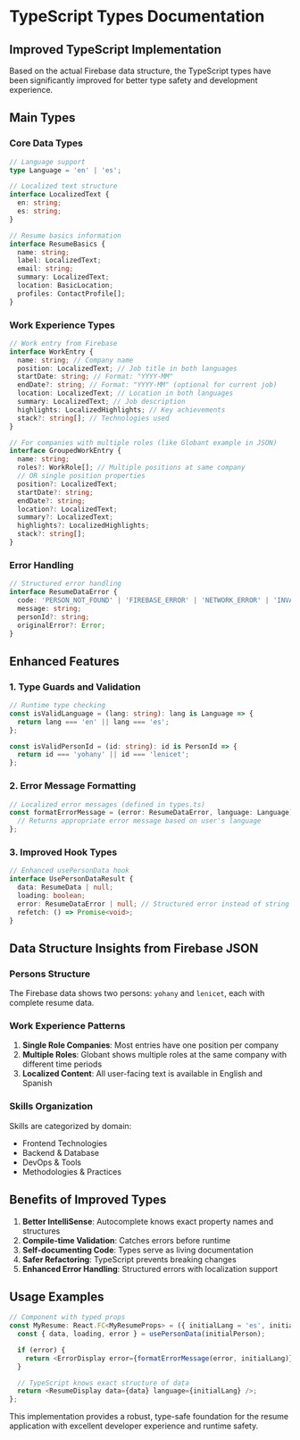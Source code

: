 # TypeScript Types Documentation

## Improved TypeScript Implementation

Based on the actual Firebase data structure, the TypeScript types have been significantly improved for better type safety and development experience.

## Main Types

### Core Data Types

```typescript
// Language support
type Language = 'en' | 'es';

// Localized text structure
interface LocalizedText {
  en: string;
  es: string;
}

// Resume basics information
interface ResumeBasics {
  name: string;
  label: LocalizedText;
  email: string;
  summary: LocalizedText;
  location: BasicLocation;
  profiles: ContactProfile[];
}
```

### Work Experience Types

```typescript
// Work entry from Firebase
interface WorkEntry {
  name: string; // Company name
  position: LocalizedText; // Job title in both languages
  startDate: string; // Format: "YYYY-MM"
  endDate?: string; // Format: "YYYY-MM" (optional for current job)
  location: LocalizedText; // Location in both languages
  summary: LocalizedText; // Job description
  highlights: LocalizedHighlights; // Key achievements
  stack?: string[]; // Technologies used
}

// For companies with multiple roles (like Globant example in JSON)
interface GroupedWorkEntry {
  name: string;
  roles?: WorkRole[]; // Multiple positions at same company
  // OR single position properties
  position?: LocalizedText;
  startDate?: string;
  endDate?: string;
  location?: LocalizedText;
  summary?: LocalizedText;
  highlights?: LocalizedHighlights;
  stack?: string[];
}
```

### Error Handling

```typescript
// Structured error handling
interface ResumeDataError {
  code: 'PERSON_NOT_FOUND' | 'FIREBASE_ERROR' | 'NETWORK_ERROR' | 'INVALID_DATA';
  message: string;
  personId?: string;
  originalError?: Error;
}
```

## Enhanced Features

### 1. Type Guards and Validation

```typescript
// Runtime type checking
const isValidLanguage = (lang: string): lang is Language => {
  return lang === 'en' || lang === 'es';
};

const isValidPersonId = (id: string): id is PersonId => {
  return id === 'yohany' || id === 'lenicet';
};
```

### 2. Error Message Formatting

```typescript
// Localized error messages (defined in types.ts)
const formatErrorMessage = (error: ResumeDataError, language: Language): string => {
  // Returns appropriate error message based on user's language
};
```

### 3. Improved Hook Types

```typescript
// Enhanced usePersonData hook
interface UsePersonDataResult {
  data: ResumeData | null;
  loading: boolean;
  error: ResumeDataError | null; // Structured error instead of string
  refetch: () => Promise<void>;
}
```

## Data Structure Insights from Firebase JSON

### Persons Structure

The Firebase data shows two persons: `yohany` and `lenicet`, each with complete resume data.

### Work Experience Patterns

1. **Single Role Companies**: Most entries have one position per company
2. **Multiple Roles**: Globant shows multiple roles at the same company with different time periods
3. **Localized Content**: All user-facing text is available in English and Spanish

### Skills Organization

Skills are categorized by domain:

- Frontend Technologies
- Backend & Database
- DevOps & Tools
- Methodologies & Practices

## Benefits of Improved Types

1. **Better IntelliSense**: Autocomplete knows exact property names and structures
2. **Compile-time Validation**: Catches errors before runtime
3. **Self-documenting Code**: Types serve as living documentation
4. **Safer Refactoring**: TypeScript prevents breaking changes
5. **Enhanced Error Handling**: Structured errors with localization support

## Usage Examples

```typescript
// Component with typed props
const MyResume: React.FC<MyResumeProps> = ({ initialLang = 'es', initialPerson = 'yohany' }) => {
  const { data, loading, error } = usePersonData(initialPerson);

  if (error) {
    return <ErrorDisplay error={formatErrorMessage(error, initialLang)} />;
  }

  // TypeScript knows exact structure of data
  return <ResumeDisplay data={data} language={initialLang} />;
};
```

This implementation provides a robust, type-safe foundation for the resume application with excellent developer experience and runtime safety.
